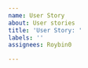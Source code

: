 ```yaml
---
name: User Story
about: User stories
title: 'User Story: '
labels: ''
assignees: Roybin0

---
```



